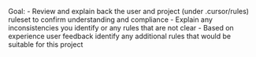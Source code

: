 Goal:
    - Review and explain back the user and project (under .cursor/rules) ruleset to confirm understanding and compliance
    - Explain any inconsistencies you identify or any rules that are not clear
    - Based on experience user feedback identify any additional rules that would be suitable for this project
